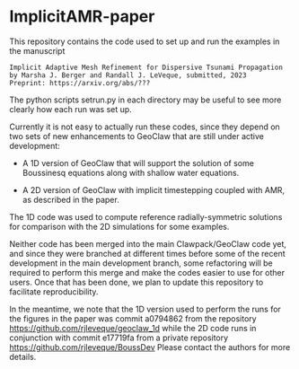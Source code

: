 
# ImplicitAMR-paper

This repository contains the code used to set up and run the examples in the
manuscript

    Implicit Adaptive Mesh Refinement for Dispersive Tsunami Propagation
    by Marsha J. Berger and Randall J. LeVeque, submitted, 2023
    Preprint: https://arxiv.org/abs/???

The python scripts setrun.py in each directory may be useful to see more
clearly how each run was set up.

Currently it is not easy to actually run these codes, since they depend on
two sets of new enhancements to GeoClaw that are still under active
development:

 - A 1D version of GeoClaw that will support the solution of some Boussinesq
   equations along with shallow water equations.

 - A 2D version of GeoClaw with implicit timestepping coupled with AMR, as
   described in the paper.

The 1D code was used to compute reference radially-symmetric solutions for
comparison with the 2D simulations for some examples.

Neither code has been merged into the main Clawpack/GeoClaw code yet, and
since they were branched at different times before some of the recent
development in the main development branch, some refactoring will be
required to perform this merge and make the codes easier to use for other
users.  Once that has been done, we plan to update this repository to
facilitate reproducibility.

In the meantime, we note that the 1D version used to perform the runs for
the figures in the paper was commit a0794862 from the repository
    https://github.com/rjleveque/geoclaw_1d
while the 2D code runs in conjunction with commit e17719fa from a private
repository 
    https://github.com/rjleveque/BoussDev
Please contact the authors for more details.


